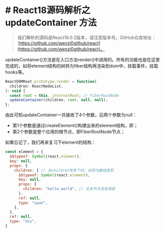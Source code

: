 # # React18源码解析之 updateContainer 方法

> 我们解析的源码是React18.0.2版本，请注意版本号。GitHub仓库地址：[https://github.com/wenzi0github/react](https://github.com/wenzi0github/react)。

updateContainer()方法是在入口方法render()中调用的。所有的功能也是在这里完成的，如将element结构的树转为fiber结构再渲染到dom中，挂载事件，挂载hooks等。

```javascript
ReactDOMRoot.prototype.render = function(
  children: ReactNodeList,
): void {
  const root = this._internalRoot; // FiberRootNode
  updateContainer(children, root, null, null);
};
```

由此可知updateContainer一共接收了4个参数，后两个参数为null：

* 第1个参数是通过createElement()构建出来的element结构，即<App />；
* 第2个参数是整个应用的根节点，即FiberRootNode节点；

如果忘记了，我们再来复习下element的结构：

```javascript
const element = {
  $$typeof: Symbol(react.element),
  key: null,
  props: {
    children: { // 当children有多个时，会转为数组类型
      $$typeof: Symbol(react.element),
      key: null,
      props: {
        children: "hello world", // 文本节点没有类型
      },
      ref: null,
      type: "span",
    },
  },
  ref: null,
  type: "div",
}
```
